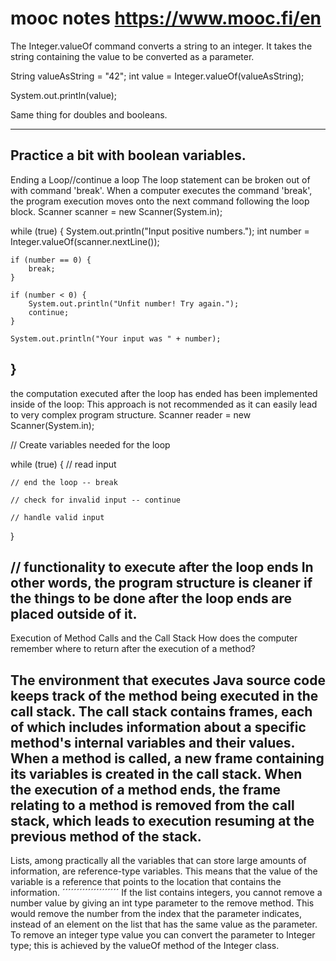 # mooc notes  https://www.mooc.fi/en
The Integer.valueOf command converts a string to an integer. It takes the string containing the value to be converted as a parameter.

String valueAsString = "42";
int value = Integer.valueOf(valueAsString);

System.out.println(value);

Same thing for doubles and booleans.

--------------------
Practice a bit with boolean variables.
---------------------
Ending a Loop//continue a loop
The loop statement can be broken out of with command 'break'. When a computer executes the command 'break', the program execution moves onto the next command following the loop block.
Scanner scanner = new Scanner(System.in);

while (true) {
    System.out.println("Input positive numbers.");
    int number = Integer.valueOf(scanner.nextLine());

    if (number == 0) {
        break;
    }

    if (number < 0) {
        System.out.println("Unfit number! Try again.");
        continue;
    }

    System.out.println("Your input was " + number);
}
----------------------------------------
 the computation executed after the loop has ended has been implemented inside of the loop: This approach is not recommended as it can easily lead to very complex program structure.
Scanner reader = new Scanner(System.in);

// Create variables needed for the loop

while (true) {
    // read input

    // end the loop -- break

    // check for invalid input -- continue

    // handle valid input
}

// functionality to execute after the loop ends
In other words, the program structure is cleaner if the things to be done after the loop ends are placed outside of it.
------------------------------
Execution of Method Calls and the Call Stack
How does the computer remember where to return after the execution of a method?

The environment that executes Java source code keeps track of the method being executed in the call stack. The call stack contains frames, each of which includes information about a specific method's internal variables and their values. When a method is called, a new frame containing its variables is created in the call stack. When the execution of a method ends, the frame relating to a method is removed from the call stack, which leads to execution resuming at the previous method of the stack.
------------------------------
Lists, among practically all the variables that can store large amounts of information, are reference-type variables. This means that the value of the variable is a reference that points to the location that contains the information.
´´´´´´´´´´´´´´´´´´´´
If the list contains integers, you cannot remove a number value by giving an int type parameter to the remove method. This would remove the number from the index that the parameter indicates, instead of an element on the list that has the same value as the parameter. To remove an integer type value you can convert the parameter to Integer type; this is achieved by the valueOf method of the Integer class.
